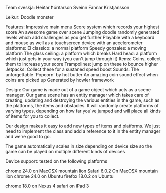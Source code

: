 Team sveskja:
  Heiðar Þórðarson
  Sveinn Fannar Kristjánsson

Leikur:
  Doodle monster

Features:
  Impressive main menu
  Score system which records your highest score
  An awesome game over scene
  Jumping doodle
  randomly generated levels which add challenges as you get further
  Playable with a keyboard and mouse as well as a touchscreen device with an accelerometer
  platforms:
    El classico: a normal platform
    Speedy gonzales: a moving platform
    The glass ceiling: a platform which breaks
    Hard head: a platform which just gets in your way (you can't jump through it)
  Items:
    Coins, collect them to increase your score
    Trampolines: jump on these to bounce higher
    Jetpacks: Collect these for a sustaned speed boost
  Sounds:
    The unforgettable ´Popcorn´ by hot butter
    An amazing coin sound effect when coins are picked up
    Generated by howler framework

Design:
  Our game is made out of a game object which acts as a scene manager.
  Our game scene has an entity manager which takes care of creating, updating and destroying the various entities in the game, such as
  the platforms, the items and obstacles. It will randomly create platforms of varying types, depending on how far you've jumped and
  will place all kinds of items for you to collect.

  Our design makes it easy to add new types of items and platforms. We just need to implement the class and add a reference to it in the
  entity manager and we're good to go.
  
  The game automatically scales in size depending on device size so the game can be played on multiple different kinds of devices

Device support:
  tested on the following platforms

  chrome 24.0 on MacOSX mountain lion
  Safari 6.0.2 On MacOSX mountain lion
  chrome 24.0 on Ubuntu
  firefox 18.0.2 on Ubuntu

  chrome 18.0 on Nexus 4
  safari on iPad 3

